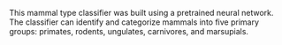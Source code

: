 This mammal type classifier was built using a pretrained neural network. The classifier can identify and categorize mammals into five primary groups: primates, rodents, ungulates, carnivores, and marsupials.